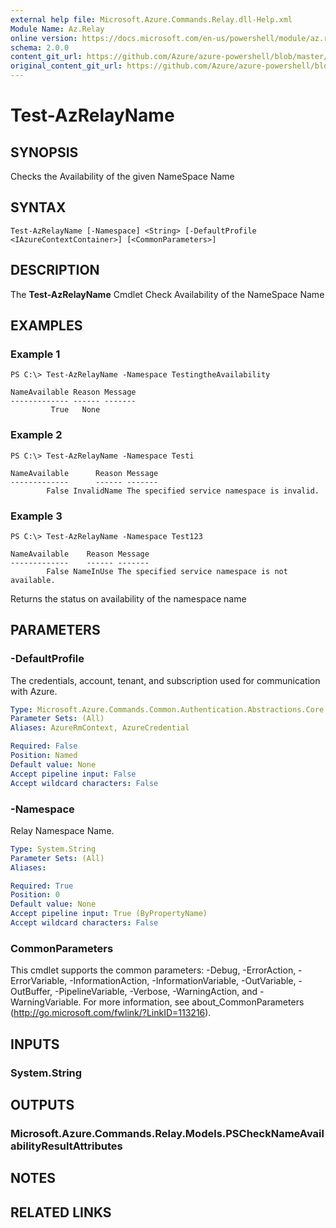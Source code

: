 ```yaml
---
external help file: Microsoft.Azure.Commands.Relay.dll-Help.xml
Module Name: Az.Relay
online version: https://docs.microsoft.com/en-us/powershell/module/az.relay/test-azrelayname
schema: 2.0.0
content_git_url: https://github.com/Azure/azure-powershell/blob/master/src/ResourceManager/Relay/Commands.Relay/help/Test-AzRelayName.md
original_content_git_url: https://github.com/Azure/azure-powershell/blob/master/src/ResourceManager/Relay/Commands.Relay/help/Test-AzRelayName.md
---
```


# Test-AzRelayName

## SYNOPSIS
Checks the Availability of the given NameSpace Name

## SYNTAX

```
Test-AzRelayName [-Namespace] <String> [-DefaultProfile <IAzureContextContainer>] [<CommonParameters>]
```

## DESCRIPTION
The **Test-AzRelayName** Cmdlet Check Availability of the NameSpace Name

## EXAMPLES

### Example 1
```
PS C:\> Test-AzRelayName -Namespace TestingtheAvailability

NameAvailable Reason Message
------------- ------ -------
         True   None
```

### Example 2
```
PS C:\> Test-AzRelayName -Namespace Testi

NameAvailable      Reason Message
-------------      ------ -------
        False InvalidName The specified service namespace is invalid.
```

### Example 3
```
PS C:\> Test-AzRelayName -Namespace Test123

NameAvailable    Reason Message
-------------    ------ -------
        False NameInUse The specified service namespace is not available.
```

Returns the status on availability of the namespace name

## PARAMETERS

### -DefaultProfile
The credentials, account, tenant, and subscription used for communication with Azure.

```yaml
Type: Microsoft.Azure.Commands.Common.Authentication.Abstractions.Core.IAzureContextContainer
Parameter Sets: (All)
Aliases: AzureRmContext, AzureCredential

Required: False
Position: Named
Default value: None
Accept pipeline input: False
Accept wildcard characters: False
```

### -Namespace
Relay Namespace Name.

```yaml
Type: System.String
Parameter Sets: (All)
Aliases:

Required: True
Position: 0
Default value: None
Accept pipeline input: True (ByPropertyName)
Accept wildcard characters: False
```

### CommonParameters
This cmdlet supports the common parameters: -Debug, -ErrorAction, -ErrorVariable, -InformationAction, -InformationVariable, -OutVariable, -OutBuffer, -PipelineVariable, -Verbose, -WarningAction, and -WarningVariable. For more information, see about_CommonParameters (http://go.microsoft.com/fwlink/?LinkID=113216).

## INPUTS

### System.String

## OUTPUTS

### Microsoft.Azure.Commands.Relay.Models.PSCheckNameAvailabilityResultAttributes

## NOTES

## RELATED LINKS
